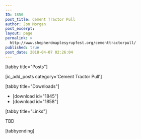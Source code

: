 ```yaml
---
---
ID: 1850
post_title: Cement Tractor Pull
author: Jon Morgan
post_excerpt:
layout: page
permalink: >
  http://www.shepherdmaplesyrupfest.org/cementtractorpull/
published: true
post_date: 2018-04-07 02:26:04
---
```

[tabby title="Posts"]

[ic_add_posts category='Cement Tractor Pull']

[tabby title="Downloads"]
<ul>
 	<li>[download id="1845"]</li>
 	<li>[download id="1858"]</li>
</ul>
[tabby title="Links"]

TBD

[tabbyending]